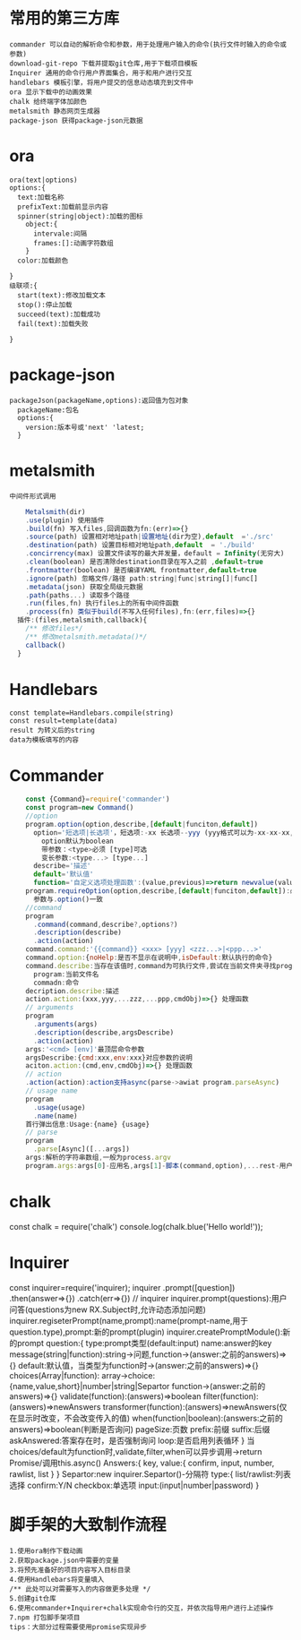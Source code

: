 # 常用的第三方库

    commander 可以自动的解析命令和参数，用于处理用户输入的命令(执行文件时输入的命令或参数)
    download-git-repo 下载并提取git仓库,用于下载项目模板
    Inquirer 通用的命令行用户界面集合，用于和用户进行交互
    handlebars 模板引擎，将用户提交的信息动态填充到文件中
    ora 显示下载中的动画效果
    chalk 给终端字体加颜色
    metalsmith 静态网页生成器
    package-json 获得package-json元数据

# ora

    ora(text|options)
    options:{
      text:加载名称
      prefixText:加载前显示内容
      spinner(string|object):加载的图标
        object:{
          intervale:间隔
          frames:[]:动画字符数组
        }
      color:加载颜色

    }
    级联项:{
      start(text):修改加载文本
      stop():停止加载
      succeed(text):加载成功
      fail(text):加载失败

    }

# package-json

    packageJson(packageName,options):返回值为包对象
      packageName:包名
      options:{
        version:版本号或'next' 'latest;
      }

# metalsmith

    中间件形式调用

```javascript
    Metalsmith(dir)
    .use(plugin) 使用插件
    .build(fn) 写入files,回调函数为fn:(err)=>{}
    .source(path) 设置相对地址path|设置地址(dir为空),default  ='./src'
    .destination(path) 设置目标相对地址path,default  = './build'
    .concirrency(max) 设置文件读写的最大并发量，default = Infinity(无穷大)
    .clean(boolean) 是否清除destination目录在写入之前 ,default=true
    .frontmatter(boolean) 是否编译YAML frontmatter,default=true
    .ignore(path) 忽略文件/路径 path:string|func|string[]|func[]
    .metadata(json) 获取全局级元数据
    .path(paths...) 读取多个路径
    .run(files,fn) 执行files上的所有中间件函数
    .process(fn) 类似于build(不写入任何files),fn:(err,files)=>{}
  插件:(files,metalsmith,callback){
    /** 修改files*/
    /** 修改metalsmith.metadata()*/
    callback()
  }
```

# Handlebars

    const template=Handlebars.compile(string)
    const result=template(data)
    result 为转义后的string
    data为模板填写的内容

# Commander
```javascript
    const {Command}=require('commander')
    const program=new Command()
    //option
    program.option(option,describe,[default|funciton,default])
      option='短选项|长选项'，短选项:-xx 长选项--yyy (yyy格式可以为-xx-xx-xx,最后映射为对应的驼峰式变量名)
        option默认为boolean
        带参数：<type>必须 [type]可选
        变长参数:<type...> [type...]
      describe='描述'
      default='默认值'
      function='自定义选项处理函数':(value,previous)=>return newvalue(value:输入的参数|boolean,previous:已有的参数(初始默认值为数组时,previous可以作为数组被访问))
    program.requireOption(option,describe,[default|funciton,default]):必须有默认值|必须命令行输入
      参数与.option()一致
    //command
    program
      .command(command,describe?,options?)
      .description(describe)
      .action(action)
    command.command:'{{command}} <xxx> [yyy] <zzz...>|<ppp...>'
    command.option:{noHelp:是否不显示在说明中,isDefault:默认执行的命令}
    command.describe:当存在该值时,command为可执行文件,尝试在当前文件夹寻找program-command
      program:当前文件名
      commadn:命令
    decription.describe:描述
    action.action:(xxx,yyy,...zzz,...ppp,cmdObj)=>{} 处理函数
    // arguments
    program
      .arguments(args)
      .description(describe,argsDescribe)
      .action(action)
    args:'<cmd> [env]'最顶层命令参数
    argsDescribe:{cmd:xxx,env:xxx}对应参数的说明
    aciton.action:(cmd,env,cmdObj)=>{} 处理函数
    // action
    .action(action):action支持async(parse->awiat program.parseAsync)
    // usage name
    program
      .usage(usage)
      .name(name)
    首行弹出信息:Usage:{name} {usage}
    // parse
    program
      .parse[Async]([...args])
    args:解析的字符串数组,一般为process.argv
    program.args:args[0]-应用名,args[1]-脚本(command,option),...rest-用户输入的参数


```
# chalk

  const chalk = require('chalk')
  console.log(chalk.blue('Hello world!'));

# Inquirer
  const inquirer=require('inquirer);
  inquirer
    .prompt([question])
    .then(answer=>{})
    .catch(err=>{})
  // inquirer
  inquirer.prompt(questions):用户问答(questions为new RX.Subject时,允许动态添加问题)
  inquirer.regiseterPrompt(name,prompt):name(prompt-name,用于question.type),prompt:新的prompt(plugin)
  inquirer.createPromptModule():新的prompt
  question:{
    type:prompt类型(default:input)
    name:answer的key
    message(string|function):string->问题,function->(answer:之前的answers)=>{}
    default:默认值，当类型为function时->(answer:之前的answers)=>{}
    choices(Array|function):
        array->choice:{name,value,short}|number|string|Separtor
        function->(answer:之前的answers)=>{}
    validate(function):(answers)=>boolean
    filter(function):(answers)=>newAnswers
    transformer(function):(answers)=>newAnswers(仅在显示时改变，不会改变传入的值)
    when(function|boolean):(answers:之前的answers)=>boolean(判断是否询问)
    pageSize:页数
    prefix:前缀
    suffix:后缀
    askAnswered:答案存在时，是否强制询问
    loop:是否启用列表循环
  }
  当choices/default为function时,validate,filter,when可以异步调用->return Promise/调用this.async()
  Answers:{
    key,
    value:{
      confirm,
      input,
      number,
      rawlist,
      list
    }
  }
  Separtor:new inquirer.Separtor()-分隔符
  type:{
    list/rawlist:列表选择
    confirm:Y/N
    checkbox:单选项
    input:(input|number|password)
  }
# 脚手架的大致制作流程

    1.使用ora制作下载动画
    2.获取package.json中需要的变量
    3.将预先准备好的项目内容写入目标目录
    4.使用Handlebars将变量填入
    /** 此处可以对需要写入的内容做更多处理 */
    5.创建git仓库
    6.使用commander+Inquirer+chalk实现命令行的交互，并依次指导用户进行上述操作
    7.npm 打包脚手架项目
    tips：大部分过程需要使用promise实现异步
